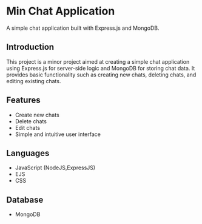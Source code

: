 # Min Chat Application

A simple chat application built with Express.js and MongoDB.

## Introduction

This project is a minor project aimed at creating a simple chat application using Express.js for server-side logic and MongoDB for storing chat data. It provides basic functionality such as creating new chats, deleting chats, and editing existing chats.

## Features

- Create new chats
- Delete chats
- Edit chats
- Simple and intuitive user interface

## Languages

- JavaScript (NodeJS,ExpressJS)
- EJS
- CSS

## Database

- MongoDB
